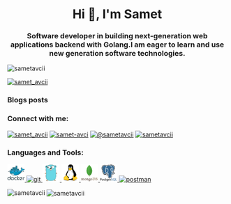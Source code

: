 <h1 align="center">Hi 👋, I'm Samet</h1>
<h3 align="center">Software developer in building next-generation web applications backend with Golang.I am eager to learn and use new generation software technologies.</h3>

<p align="left"> <img src="https://komarev.com/ghpvc/?username=sametavcii&label=Profile%20views&color=0e75b6&style=flat" alt="sametavcii" /> </p>

<p align="left"> <a href="https://twitter.com/samet_avcii" target="blank"><img src="https://img.shields.io/twitter/follow/samet_avcii?logo=twitter&style=for-the-badge" alt="samet_avcii" /></a> </p>

### Blogs posts
<!-- BLOG-POST-LIST:START -->
<!-- BLOG-POST-LIST:END -->

<h3 align="left">Connect with me:</h3>
<p align="left">
<a href="https://twitter.com/samet_avcii" target="blank"><img align="center" src="https://raw.githubusercontent.com/rahuldkjain/github-profile-readme-generator/master/src/images/icons/Social/twitter.svg" alt="samet_avcii" height="30" width="40" /></a>
<a href="https://linkedin.com/in/samet-avci" target="blank"><img align="center" src="https://raw.githubusercontent.com/rahuldkjain/github-profile-readme-generator/master/src/images/icons/Social/linked-in-alt.svg" alt="samet-avci" height="30" width="40" /></a>
<a href="https://medium.com/@sametavcii" target="blank"><img align="center" src="https://raw.githubusercontent.com/rahuldkjain/github-profile-readme-generator/master/src/images/icons/Social/medium.svg" alt="@sametavcii" height="30" width="40" /></a>
<a href="https://www.hackerrank.com/sametavcii" target="blank"><img align="center" src="https://raw.githubusercontent.com/rahuldkjain/github-profile-readme-generator/master/src/images/icons/Social/hackerrank.svg" alt="sametavcii" height="30" width="40" /></a>
</p>

<h3 align="left">Languages and Tools:</h3>
<p align="left"> <a href="https://www.docker.com/" target="_blank" rel="noreferrer"> <img src="https://raw.githubusercontent.com/devicons/devicon/master/icons/docker/docker-original-wordmark.svg" alt="docker" width="40" height="40"/> </a> <a href="https://git-scm.com/" target="_blank" rel="noreferrer"> <img src="https://www.vectorlogo.zone/logos/git-scm/git-scm-icon.svg" alt="git" width="40" height="40"/> </a> <a href="https://golang.org" target="_blank" rel="noreferrer"> <img src="https://raw.githubusercontent.com/devicons/devicon/master/icons/go/go-original.svg" alt="go" width="40" height="40"/> </a> <a href="https://www.linux.org/" target="_blank" rel="noreferrer"> <img src="https://raw.githubusercontent.com/devicons/devicon/master/icons/linux/linux-original.svg" alt="linux" width="40" height="40"/> </a> <a href="https://www.mongodb.com/" target="_blank" rel="noreferrer"> <img src="https://raw.githubusercontent.com/devicons/devicon/master/icons/mongodb/mongodb-original-wordmark.svg" alt="mongodb" width="40" height="40"/> </a> <a href="https://www.postgresql.org" target="_blank" rel="noreferrer"> <img src="https://raw.githubusercontent.com/devicons/devicon/master/icons/postgresql/postgresql-original-wordmark.svg" alt="postgresql" width="40" height="40"/> </a> <a href="https://postman.com" target="_blank" rel="noreferrer"> <img src="https://www.vectorlogo.zone/logos/getpostman/getpostman-icon.svg" alt="postman" width="40" height="40"/> </a> </p>

<p><img align="left" src="https://github-readme-stats.vercel.app/api/top-langs?username=sametavcii&show_icons=true&locale=en&layout=compact" alt="sametavcii" /></p>

<p>&nbsp;<img align="center" src="https://github-readme-stats.vercel.app/api?username=sametavcii&show_icons=true&locale=en" alt="sametavcii" /></p>

